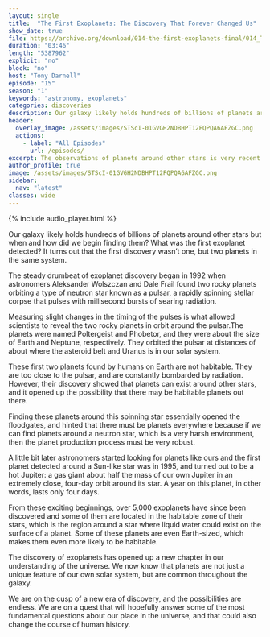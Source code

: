 ```yaml
---
layout: single
title:  "The First Exoplanets: The Discovery That Forever Changed Us"
show_date: true
file: https://archive.org/download/014-the-first-exoplanets-final/014_TheFirstExoplanets_final.mp3
duration: "03:46"
length: "5387962"
explicit: "no"
block: "no"
host: "Tony Darnell"
episode: "15"
season: "1"
keywords: "astronomy, exoplanets"
categories: discoveries
description: Our galaxy likely holds hundreds of billions of planets around other stars but when and how did we begin finding them?  What was the first exoplanet detected?  It turns out that the first discovery wasn’t one, but two planets in the same system.
header:
  overlay_image: /assets/images/STScI-01GVGH2NDBHPT12FQPQA6AFZGC.png
  actions:
    - label: "All Episodes"
      url: /episodes/
excerpt: The observations of planets around other stars is very recent and it changed our view of humanity's place in the universe forever.
author_profile: true
image: /assets/images/STScI-01GVGH2NDBHPT12FQPQA6AFZGC.png
sidebar: 
  nav: "latest"
classes: wide
---
```


{% include audio_player.html %} 

Our galaxy likely holds hundreds of billions of planets around other stars but when and how did we begin finding them?  What was the first exoplanet detected?  It turns out that the first discovery wasn’t one, but two planets in the same system.  

The steady drumbeat of exoplanet discovery began in 1992 when astronomers Aleksander Wolszczan and Dale Frail found two rocky planets orbiting a type of neutron star known as a pulsar, a rapidly spinning stellar corpse that pulses with millisecond bursts of searing radiation. 

Measuring slight changes in the timing of the pulses is what allowed scientists to reveal the two rocky planets in orbit around the pulsar.The planets were named Poltergeist and Phobetor, and they were about the size of Earth and Neptune, respectively. They orbited the pulsar at distances of about where the asteroid belt and Uranus is in our solar system.

These first two planets found by humans on Earth are not habitable. They are too close to the pulsar, and are constantly bombarded by radiation. However, their discovery showed that planets can exist around other stars, and it opened up the possibility that there may be habitable planets out there.

Finding these planets around this spinning star essentially opened the floodgates, and hinted that there must be planets everywhere because if we can find planets around a neutron star, which is a very harsh environment, then the planet production process must be very robust.

A little bit later astronomers started looking for planets like ours and the first planet detected around a Sun-like star was in 1995, and turned out to be a hot Jupiter: a gas giant about half the mass of our own Jupiter in an extremely close, four-day orbit around its star. A year on this planet, in other words, lasts only four days.

From these exciting beginnings, over 5,000 exoplanets have since been discovered and some of them are located in the habitable zone of their stars, which is the region around a star where liquid water could exist on the surface of a planet. Some of these planets are even Earth-sized, which makes them even more likely to be habitable.

The discovery of exoplanets has opened up a new chapter in our understanding of the universe. We now know that planets are not just a unique feature of our own solar system, but are common throughout the galaxy. 

We are on the cusp of a new era of discovery, and the possibilities are endless. We are on a quest that will hopefully answer some of the most fundamental questions about our place in the universe, and that could also change the course of human history.

